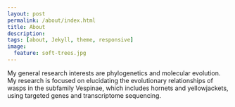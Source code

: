 ```yaml
---
layout: post
permalink: /about/index.html
title: About
description: 
tags: [about, Jekyll, theme, responsive]
image:
  feature: soft-trees.jpg
---
```


My general research interests are phylogenetics and molecular evolution. My research is focused on elucidating the evolutionary relationships of wasps in the subfamily Vespinae, which includes hornets and yellowjackets, using targeted genes and transcriptome sequencing.